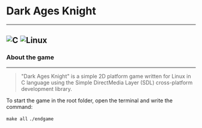 # Dark Ages Knight
----

![C](https://img.shields.io/badge/c-%2300599C.svg?style=for-the-badge&logo=c&logoColor=white) ![Linux](https://img.shields.io/badge/Linux-FCC624?style=for-the-badge&logo=linux&logoColor=black)
----

### About the game
----
>"Dark Ages Knight" is a simple 2D platform game written for Linux in C language using the Simple DirectMedia Layer (SDL) cross-platform development library.

To start the game in the root folder, open the terminal and write the command:

`make all`
`./endgame`
